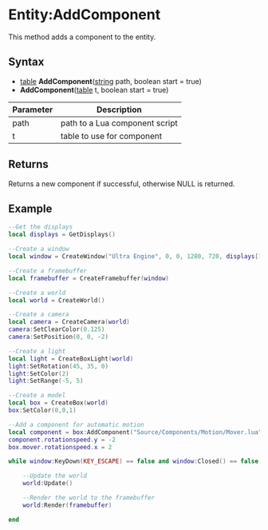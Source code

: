 # Entity:AddComponent

This method adds a component to the entity.

## Syntax

- [table](https://www.lua.org/manual/5.4/manual.html#6.6) **AddComponent**([string](https://www.lua.org/manual/5.4/manual.html#6.4) path, boolean start = true)
- **AddComponent**([table](https://www.lua.org/manual/5.4/manual.html#6.6) t, boolean start = true)

| Parameter | Description |
|---|---|
| path | path to a Lua component script |
| t | table to use for component |

## Returns

Returns a new component if successful, otherwise NULL is returned.

## Example

```lua
--Get the displays
local displays = GetDisplays()

--Create a window
local window = CreateWindow("Ultra Engine", 0, 0, 1280, 720, displays[1], WINDOW_CENTER | WINDOW_TITLEBAR)

--Create a framebuffer
local framebuffer = CreateFramebuffer(window)

--Create a world
local world = CreateWorld()

--Create a camera
local camera = CreateCamera(world)
camera:SetClearColor(0.125)
camera:SetPosition(0, 0, -2)

--Create a light
local light = CreateBoxLight(world)
light:SetRotation(45, 35, 0)
light:SetColor(2)
light:SetRange(-5, 5)

--Create a model
local box = CreateBox(world)
box:SetColor(0,0,1)

--Add a component for automatic motion
local component = box:AddComponent("Source/Components/Motion/Mover.lua")
component.rotationspeed.y = -2
box.mover.rotationspeed.x = 2

while window:KeyDown(KEY_ESCAPE) == false and window:Closed() == false do

    --Update the world
    world:Update()

    --Render the world to the framebuffer
    world:Render(framebuffer)

end
```
